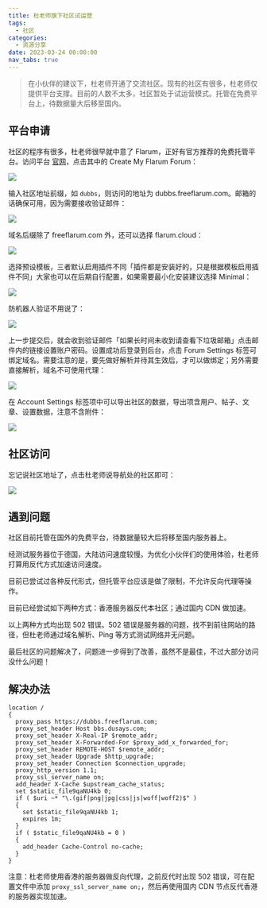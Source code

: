 ```yaml
---
title: 杜老师旗下社区试运营
tags:
  - 社区
categories:
  - 资源分享
date: 2023-03-24 00:00:00
nav_tabs: true
---
```


> 在小伙伴的建议下，杜老师开通了交流社区。现有的社区有很多，杜老师仅提供平台支撑。目前的人数不太多，社区暂处于试运营模式。托管在免费平台上，待数据量大后移至国内。

<!-- more -->

## 平台申请

社区的程序有很多，杜老师很早就中意了 Flarum，正好有官方推荐的免费托管平台。访问平台 [官网](https://freeflarum.com/)，点击其中的 Create My Flarum Forum：

![](https://cdn.dusays.com/2023/03/568-1.jpg)

输入社区地址前缀，如 `dubbs`，则访问的地址为 dubbs.freeflarum.com。邮箱的话确保可用，因为需要接收验证邮件：

![](https://cdn.dusays.com/2023/03/568-2.jpg)

域名后缀除了 freeflarum.com 外，还可以选择 flarum.cloud：

![](https://cdn.dusays.com/2023/03/568-3.jpg)

选择预设模板，三者默认启用插件不同「插件都是安装好的，只是根据模板启用插件不同」大家也可以在后期自行配置，如果需要最小化安装建议选择 Minimal：

![](https://cdn.dusays.com/2023/03/568-4.jpg)

防机器人验证不用说了：

![](https://cdn.dusays.com/2023/03/568-5.jpg)

上一步提交后，就会收到验证邮件「如果长时间未收到请查看下垃圾邮箱」点击邮件内的链接设置账户密码。设置成功后登录到后台，点击 Forum Settings 标签可绑定域名。需要注意的是，要先做好解析并待其生效后，才可以做绑定；另外需要直接解析，域名不可使用代理：

![](https://cdn.dusays.com/2023/03/568-6.jpg)

在 Account Settings 标签项中可以导出社区的数据，导出项含用户、帖子、文章、设置数据，注意不含附件：

![](https://cdn.dusays.com/2023/03/568-7.jpg)

## 社区访问

忘记说社区地址了，点击杜老师说导航处的社区即可：

![](https://cdn.dusays.com/2023/03/568-8.jpg)

## 遇到问题

社区目前托管在国外的免费平台，待数据量较大后将移至国内服务器上。

经测试服务器位于德国，大陆访问速度较慢。为优化小伙伴们的使用体验，杜老师打算用反代方式加速访问速度。

目前已尝试过各种反代形式，但托管平台应该是做了限制，不允许反向代理等操作。

目前已经尝试如下两种方式：香港服务器反代本社区；通过国内 CDN 做加速。

以上两种方式均出现 502 错误。502 错误是服务器的问题，找不到前往网站的路径，但杜老师通过域名解析、Ping 等方式测试网络并无问题。

最后社区的问题解决了，问题进一步得到了改善，虽然不是最佳，不过大部分访问没什么问题！

## 解决办法

```
location /
{
  proxy_pass https://dubbs.freeflarum.com;
  proxy_set_header Host bbs.dusays.com;
  proxy_set_header X-Real-IP $remote_addr;
  proxy_set_header X-Forwarded-For $proxy_add_x_forwarded_for;
  proxy_set_header REMOTE-HOST $remote_addr;
  proxy_set_header Upgrade $http_upgrade;
  proxy_set_header Connection $connection_upgrade;
  proxy_http_version 1.1;
  proxy_ssl_server_name on;
  add_header X-Cache $upstream_cache_status;
  set $static_file9qaNU4kb 0;
  if ( $uri ~* "\.(gif|png|jpg|css|js|woff|woff2)$" )
  {
  	set $static_file9qaNU4kb 1;
  	expires 1m;
  }
  if ( $static_file9qaNU4kb = 0 )
  {
    add_header Cache-Control no-cache;
  }
}
```

注意：杜老师使用香港的服务器做反向代理，之前反代时出现 502 错误，可在配置文件中添加 `proxy_ssl_server_name on;`，然后再使用国内 CDN 节点反代香港的服务器实现加速。